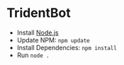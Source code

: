 # TridentBot

* Install [Node.js](https://nodejs.org/en/)
* Update NPM: `npm update`
* Install Dependencies: `npm install`
* Run `node .`
